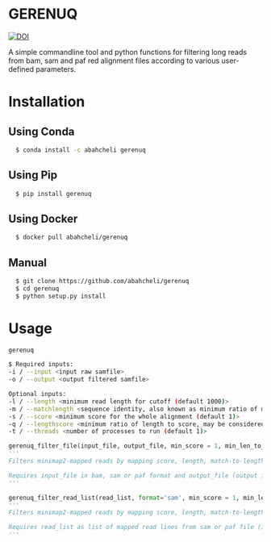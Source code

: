 # GERENUQ

[![DOI](https://zenodo.org/badge/DOI/10.5281/zenodo.4281015.svg)](https://doi.org/10.5281/zenodo.4281015)

A simple commandline tool and python functions for filtering long reads from bam, sam and paf red alignment files according to various user-defined parameters.
# Installation
## Using Conda
```bash
  $ conda install -c abahcheli gerenuq
```
## Using Pip
```bash
  $ pip install gerenuq
```

## Using Docker
```bash
  $ docker pull abahcheli/gerenuq
```
## Manual
```bash
  $ git clone https://github.com/abahcheli/gerenuq
  $ cd gerenuq
  $ python setup.py install
```
# Usage
```sh
gerenuq

$ Required inputs:
-i / --input <input raw samfile>
-o / --output <output filtered samfile>

Optional inputs:
-l / --length <minimum read length for cutoff (default 1000)>
-m / --matchlength <sequence identity, also known as minimum ratio of matches to read length (default 0.5)>
-s / --score <minimum score for the whole alignment (default 1)>
-q / --lengthscore <minimum ratio of length to score, may be considered as the fraction of bases that have a positive score (default 2)>
-t / --threads <number of processes to run (default 1)>
```

```python
gerenuq_filter_file(input_file, output_file, min_score = 1, min_len_to_score = 2, min_length = 1000, min_match_to_length = 0.5)
'''
Filters minimap2-mapped reads by mapping score, length, match-to-length and length-to-score ratios. Paf format files only filter by query cutoff.

Requires input_file in bam, sam or paf format and output_file (output in the same format as input).
'''

gerenuq_filter_read_list(read_list, format='sam', min_score = 1, min_len_to_score = 2, min_length = 1000, min_match_to_length = 0.5)
'''
Filters minimap2-mapped reads by mapping score, length, match-to-length and length-to-score ratios. Paf format files only filter by query cutoff.

Requires read_list as list of mapped read lines from sam or paf file (in tsv format). Returns a list of reads in sam or paf (tsv) format that passed filtering parameters. Headers will be ignored and not returned.
'''

```
